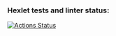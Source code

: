 ### Hexlet tests and linter status:
[![Actions Status](https://github.com/lanalozanna/qa-engineer-project-84/workflows/hexlet-check/badge.svg)](https://github.com/lanalozanna/qa-engineer-project-84/actions)